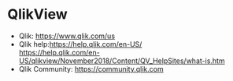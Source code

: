 # QlikView

* Qlik: https://www.qlik.com/us
* Qlik help:https://help.qlik.com/en-US/  
            https://help.qlik.com/en-US/qlikview/November2018/Content/QV_HelpSites/what-is.htm
* Qlik Community: https://community.qlik.com

